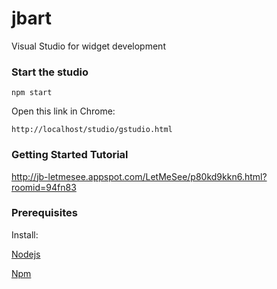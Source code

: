 # jbart
Visual Studio for widget development
### Start the studio

```shell
npm start
```

Open this link in Chrome:
```shell
http://localhost/studio/gstudio.html
```

### Getting Started Tutorial
http://jb-letmesee.appspot.com/LetMeSee/p80kd9kkn6.html?roomid=94fn83

### Prerequisites
Install:

[Nodejs](https://nodejs.org/)

[Npm](https://www.npmjs.com/)